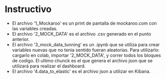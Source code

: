 # Instructivo

- El archivo '1_Mockaroo' es un print de pantalla de mockaroo.com con las variables creadas.
- El archivo '2_MOCK_DATA' es el archivo .csv generado en el punto anterior.
- El archivo '3_mock_data_tunning' es un .ipynb que se utiliza para crear variables nuevas que no tenia sentido fueran aleatorias. Para utilizarlo: cargarlo en colab, importar '2_MOCK_DATA', y correr todos los bloques de codigo. El ultimo chunck es el que genera el archivo json que se utilizará para realizar el dashboard.
- El archivo '4.data_to_elastic' es el archivo json a utilizar en Kibana.
